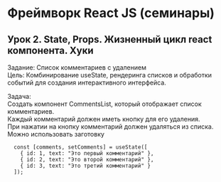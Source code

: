 # Фреймворк React JS (семинары)

## Урок 2. State, Props. Жизненный цикл react компонента. Хуки

Задание: Список комментариев с удалением  
Цель: Комбинирование useState, рендеринга списков и обработки событий для создания интерактивного интерфейса.  

Задача:  
Создать компонент CommentsList, который отображает список комментариев.  
Каждый комментарий должен иметь кнопку для его удаления.  
При нажатии на кнопку комментарий должен удаляться из списка.  
Можно использовать заготовку

```
  const [comments, setComments] = useState([
    { id: 1, text: "Это первый комментарий" },
    { id: 2, text: "Это второй комментарий" },
    { id: 3, text: "Это третий комментарий" }
  ]);
```

